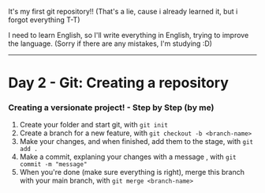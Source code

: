 It's my first git repository!! (That's a lie, cause i already learned it, but i forgot everything T-T)

I need to learn English, so I'll write everything in English, trying to improve the language. (Sorry if there are any mistakes, I'm studying :D)

------------------------------------------------------------------------------------------
# Day 2 - Git: Creating a repository

### Creating a versionate project! - Step by Step (by me)

1. Create your folder and start git, with `git init`
3. Create a branch for a new feature, with `git checkout -b <branch-name>`
4. Make your changes, and when finished, add them to the stage, with `git add .`
5. Make a commit, explaning your changes with a message , with `git commit -m "message"`
6. When you're done (make sure everything is right), merge this branch with your main branch, with `git merge <branch-name>`
